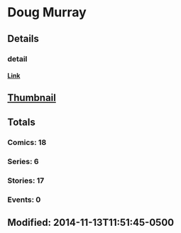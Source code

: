 # Doug  Murray 
## Details
### detail
#### [Link](http://marvel.com/comics/creators/3883/doug_murray?utm_campaign=apiRef&utm_source=225578a89fc76f3d20fbffda5d17a88d)
## [Thumbnail](http://i.annihil.us/u/prod/marvel/i/mg/b/40/image_not_available.jpg)
## Totals
### Comics: 18
### Series: 6
### Stories: 17
### Events: 0
## Modified: 2014-11-13T11:51:45-0500